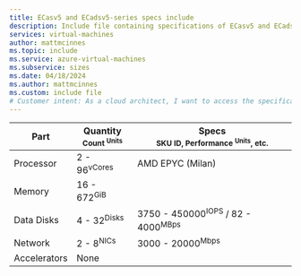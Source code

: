 ```yaml
---
title: ECasv5 and ECadsv5-series specs include
description: Include file containing specifications of ECasv5 and ECadsv5-series VM sizes.
services: virtual-machines
author: mattmcinnes
ms.topic: include
ms.service: azure-virtual-machines
ms.subservice: sizes
ms.date: 04/18/2024
ms.author: mattmcinnes
ms.custom: include file
# Customer intent: As a cloud architect, I want to access the specifications for ECasv5 and ECadsv5 VM sizes, so that I can choose the appropriate virtual machine configuration for my workload requirements.
---
```

| Part | Quantity <br><sup>Count <sup>Units | Specs <br><sup>SKU ID, Performance <sup>Units</sup>, etc.  |
|---|---|---|
| Processor        | 2 - 96<sup>vCores    | AMD EPYC (Milan) |
| Memory           | 16 - 672<sup>GiB      |                                                 |
| Data Disks       | 4 - 32<sup>Disks     | 3750 - 450000<sup>IOPS</sup> / 82 - 4000<sup>MBps  |
| Network          | 2 - 8<sup>NICs       | 3000 - 20000<sup>Mbps                          |
| Accelerators     | None                 |                                                 |
